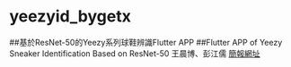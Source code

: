 # yeezyid_bygetx
##基於ResNet-50的Yeezy系列球鞋辨識Flutter APP
##Flutter APP of Yeezy Sneaker Identification Based on ResNet-50
王晨博、彭江儒
[簡報網址](https://www.canva.com/design/DAEgQryh9no/CH68JWIFBkr6FeGffeOFfA/view?website#2:resnet-50-yeezy-app)